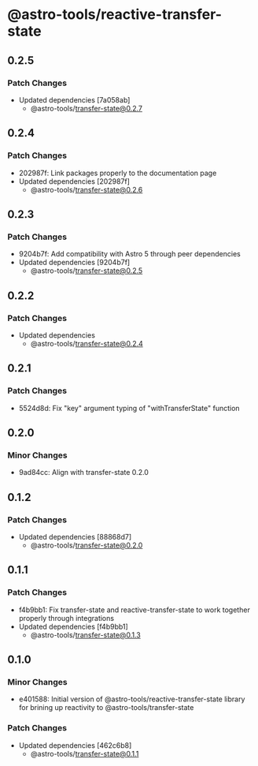 # @astro-tools/reactive-transfer-state

## 0.2.5

### Patch Changes

- Updated dependencies [7a058ab]
  - @astro-tools/transfer-state@0.2.7

## 0.2.4

### Patch Changes

- 202987f: Link packages properly to the documentation page
- Updated dependencies [202987f]
  - @astro-tools/transfer-state@0.2.6

## 0.2.3

### Patch Changes

- 9204b7f: Add compatibility with Astro 5 through peer dependencies
- Updated dependencies [9204b7f]
  - @astro-tools/transfer-state@0.2.5

## 0.2.2

### Patch Changes

- Updated dependencies
  - @astro-tools/transfer-state@0.2.4

## 0.2.1

### Patch Changes

- 5524d8d: Fix "key" argument typing of "withTransferState" function

## 0.2.0

### Minor Changes

- 9ad84cc: Align with transfer-state 0.2.0

## 0.1.2

### Patch Changes

- Updated dependencies [88868d7]
  - @astro-tools/transfer-state@0.2.0

## 0.1.1

### Patch Changes

- f4b9bb1: Fix transfer-state and reactive-transfer-state to work together properly through integrations
- Updated dependencies [f4b9bb1]
  - @astro-tools/transfer-state@0.1.3

## 0.1.0

### Minor Changes

- e401588: Initial version of @astro-tools/reactive-transfer-state library for brining up reactivity to @astro-tools/transfer-state

### Patch Changes

- Updated dependencies [462c6b8]
  - @astro-tools/transfer-state@0.1.1
